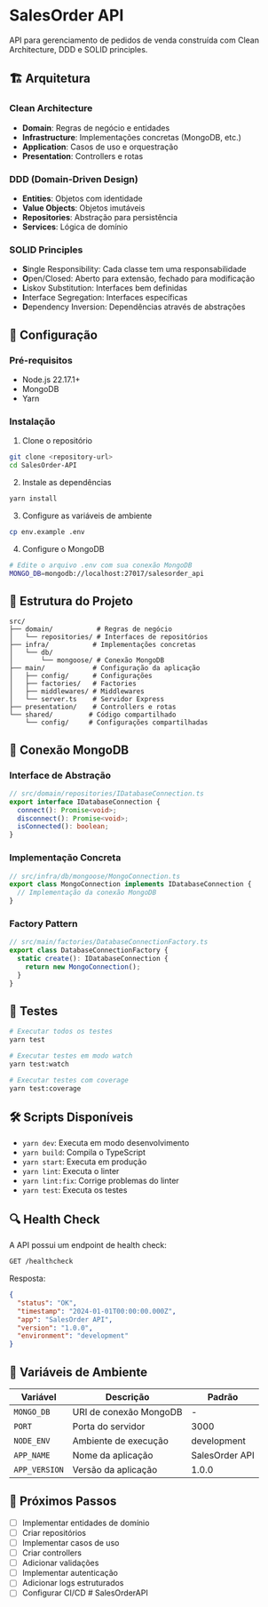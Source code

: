 # SalesOrder API

API para gerenciamento de pedidos de venda construída com Clean Architecture, DDD e SOLID principles.

## 🏗️ Arquitetura

### Clean Architecture
- **Domain**: Regras de negócio e entidades
- **Infrastructure**: Implementações concretas (MongoDB, etc.)
- **Application**: Casos de uso e orquestração
- **Presentation**: Controllers e rotas

### DDD (Domain-Driven Design)
- **Entities**: Objetos com identidade
- **Value Objects**: Objetos imutáveis
- **Repositories**: Abstração para persistência
- **Services**: Lógica de domínio

### SOLID Principles
- **S**ingle Responsibility: Cada classe tem uma responsabilidade
- **O**pen/Closed: Aberto para extensão, fechado para modificação
- **L**iskov Substitution: Interfaces bem definidas
- **I**nterface Segregation: Interfaces específicas
- **D**ependency Inversion: Dependências através de abstrações

## 🚀 Configuração

### Pré-requisitos
- Node.js 22.17.1+
- MongoDB
- Yarn

### Instalação

1. Clone o repositório
```bash
git clone <repository-url>
cd SalesOrder-API
```

2. Instale as dependências
```bash
yarn install
```

3. Configure as variáveis de ambiente
```bash
cp env.example .env
```

4. Configure o MongoDB
```bash
# Edite o arquivo .env com sua conexão MongoDB
MONGO_DB=mongodb://localhost:27017/salesorder_api
```

## 📁 Estrutura do Projeto

```
src/
├── domain/           # Regras de negócio
│   └── repositories/ # Interfaces de repositórios
├── infra/           # Implementações concretas
│   └── db/
│       └── mongoose/ # Conexão MongoDB
├── main/            # Configuração da aplicação
│   ├── config/      # Configurações
│   ├── factories/   # Factories
│   ├── middlewares/ # Middlewares
│   └── server.ts    # Servidor Express
├── presentation/    # Controllers e rotas
└── shared/         # Código compartilhado
    └── config/     # Configurações compartilhadas
```

## 🔧 Conexão MongoDB

### Interface de Abstração
```typescript
// src/domain/repositories/IDatabaseConnection.ts
export interface IDatabaseConnection {
  connect(): Promise<void>;
  disconnect(): Promise<void>;
  isConnected(): boolean;
}
```

### Implementação Concreta
```typescript
// src/infra/db/mongoose/MongoConnection.ts
export class MongoConnection implements IDatabaseConnection {
  // Implementação da conexão MongoDB
}
```

### Factory Pattern
```typescript
// src/main/factories/DatabaseConnectionFactory.ts
export class DatabaseConnectionFactory {
  static create(): IDatabaseConnection {
    return new MongoConnection();
  }
}
```

## 🧪 Testes

```bash
# Executar todos os testes
yarn test

# Executar testes em modo watch
yarn test:watch

# Executar testes com coverage
yarn test:coverage
```

## 🛠️ Scripts Disponíveis

- `yarn dev`: Executa em modo desenvolvimento
- `yarn build`: Compila o TypeScript
- `yarn start`: Executa em produção
- `yarn lint`: Executa o linter
- `yarn lint:fix`: Corrige problemas do linter
- `yarn test`: Executa os testes

## 🔍 Health Check

A API possui um endpoint de health check:

```bash
GET /healthcheck
```

Resposta:
```json
{
  "status": "OK",
  "timestamp": "2024-01-01T00:00:00.000Z",
  "app": "SalesOrder API",
  "version": "1.0.0",
  "environment": "development"
}
```

## 📝 Variáveis de Ambiente

| Variável | Descrição | Padrão |
|----------|-----------|--------|
| `MONGO_DB` | URI de conexão MongoDB | - |
| `PORT` | Porta do servidor | 3000 |
| `NODE_ENV` | Ambiente de execução | development |
| `APP_NAME` | Nome da aplicação | SalesOrder API |
| `APP_VERSION` | Versão da aplicação | 1.0.0 |

## 🎯 Próximos Passos

- [ ] Implementar entidades de domínio
- [ ] Criar repositórios
- [ ] Implementar casos de uso
- [ ] Criar controllers
- [ ] Adicionar validações
- [ ] Implementar autenticação
- [ ] Adicionar logs estruturados
- [ ] Configurar CI/CD # SalesOrderAPI
